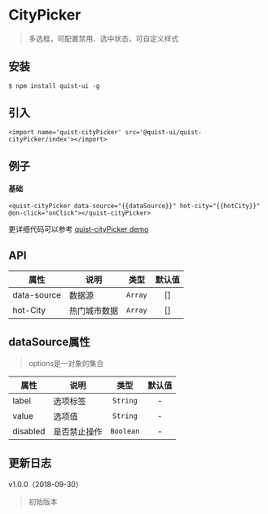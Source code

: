 # CityPicker

> 多选框，可配置禁用、选中状态，可自定义样式


## 安装

```
$ npm install quist-ui -g
```

## 引入
```ux
<import name='quist-cityPicker' src='@quist-ui/quist-cityPicker/index'></import>
```

## 例子

#### 基础

```ux
<quist-cityPicker data-source="{{dataSource}}" hot-city="{{hotCity}}" @on-click="onClick"></quist-cityPicker>
```

更详细代码可以参考 [quist-cityPicker demo](https://github.com/JDsecretFE/quist-ui/tree/master/src/CityPicker/index.ux)

## API 

| 属性 | 说明 | 类型 | 默认值 |
|-------------|------------|:--------:|:-----:|
| data-source | 数据源 | `Array` | [] |
| hot-City | 热门城市数据 | `Array` | [] |

## dataSource属性
> options是一对象的集合

| 属性 | 说明 | 类型 | 默认值 |
|-------------|------------|:--------:|:-----:|
| label | 选项标签 | `String` | - |
| value | 选项值 | `String` | - |
| disabled | 是否禁止操作 | `Boolean` | - |

## 更新日志

v1.0.0（2018-09-30）
> 初始版本
